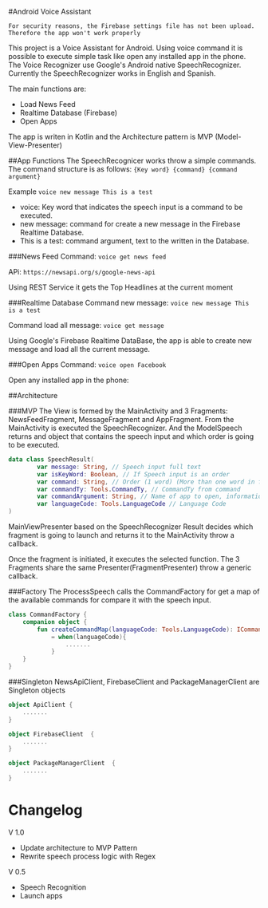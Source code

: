 #Android Voice Assistant

`
For security reasons, the Firebase settings file has not been upload. Therefore the app won't work properly
`

This project is a Voice Assistant for Android. Using voice command it is possible to execute simple task like open any installed app in the phone.
The Voice Recognizer use Google's Android native SpeechRecognizer.
Currently the SpeechRecognizer works in English and Spanish.

The main functions are:

- Load News Feed
- Realtime Database (Firebase)
- Open Apps

The app is writen in Kotlin and the Architecture pattern is MVP (Model-View-Presenter)

##App Functions
The SpeechRecognicer works throw a simple commands.
The command structure is as follows:
`
{Key word} {command} {command argument}
`

Example
`
voice new message This is a test
`
- voice: Key word that indicates the speech input is a command to be executed.
- new message: command for create a new message in the Firebase Realtime Database.
- This is a test: command argument, text to the written in the Database.

###News Feed
Command:
`
voice get news feed
`

APi:
`
https://newsapi.org/s/google-news-api
`

Using REST Service it gets the Top Headlines at the current moment

###Realtime Database
Command new message:
`
voice new message This is a test
`

Command load all message:
`
voice get message
`

Using Google's Firebase Realtime DataBase, the app is able to create new message and load all the current message.

###Open Apps
Command:
`
voice open Facebook
`

Open any installed app in the phone:

##Architecture

###MVP
The View is formed by the MainActivity and 3 Fragments: NewsFeedFragment, MessageFragment and AppFragment.
From the MainActivity is executed the SpeechRecognizer. And the ModelSpeech returns and object that contains the speech input and which order is going to be executed.

```kotlin
data class SpeechResult(
        var message: String, // Speech input full text
        var isKeyWord: Boolean, // If Speech input is an order
        var command: String, // Order (1 word) (More than one word in future versions)
        var commandTy: Tools.CommandTy, // CommandTy from command
        var commandArgument: String, // Name of app to open, information to seach in internet
        var languageCode: Tools.LanguageCode // Language Code
)
```

MainViewPresenter based on the SpeechRecognizer Result decides which fragment is going to launch and returns it to the MainActivity throw a callback.

Once the fragment is initiated, it executes the selected function. The 3 Fragments share the same Presenter(FragmentPresenter) throw a generic callback.

###Factory
The ProcessSpeech calls the CommandFactory for get a map of the available commands for compare it with the speech input. 

```kotlin
class CommandFactory {
    companion object {
        fun createCommandMap(languageCode: Tools.LanguageCode): ICommandFactory
            = when(languageCode){
                .......
            }
    }
}
```

###Singleton
NewsApiClient, FirebaseClient and PackageManagerClient are Singleton objects

```kotlin
object ApiClient {
    .......
}
```

```kotlin
object FirebaseClient  {
    .......
}
```

```kotlin
object PackageManagerClient  {
    .......
}
```

# Changelog
V 1.0
  - Update architecture to MVP Pattern
  - Rewrite speech process logic with Regex

V 0.5
  - Speech Recognition
  - Launch apps
